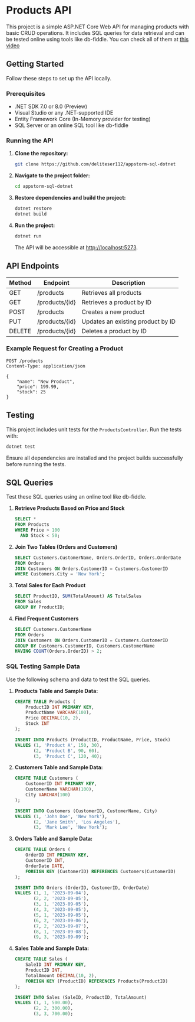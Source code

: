 # Products API

This project is a simple ASP.NET Core Web API for managing products with basic CRUD operations. It includes SQL queries for data retrieval and can be tested online using tools like db-fiddle. You can check all of them at [this video](https://www.loom.com/share/8f754452e6c9453c8d709ca927a1a9fc?sid=b3c09958-dfcd-4926-b50f-e2689f822f4c)

## Getting Started

Follow these steps to set up the API locally.

### Prerequisites

- .NET SDK 7.0 or 8.0 (Preview)
- Visual Studio or any .NET-supported IDE
- Entity Framework Core (In-Memory provider for testing)
- SQL Server or an online SQL tool like db-fiddle

### Running the API

1. **Clone the repository:**

   ```bash
   git clone https://github.com/deliteser112/appstorm-sql-dotnet
   ```

2. **Navigate to the project folder:**

   ```bash
   cd appstorm-sql-dotnet
   ```

3. **Restore dependencies and build the project:**

   ```bash
   dotnet restore
   dotnet build
   ```

4. **Run the project:**

   ```bash
   dotnet run
   ```

   The API will be accessible at [http://localhost:5273](http://localhost:5273).

## API Endpoints

| Method | Endpoint         | Description                      |
|--------|------------------|----------------------------------|
| GET    | /products        | Retrieves all products           |
| GET    | /products/{id}   | Retrieves a product by ID        |
| POST   | /products        | Creates a new product            |
| PUT    | /products/{id}   | Updates an existing product by ID|
| DELETE | /products/{id}   | Deletes a product by ID          |

### Example Request for Creating a Product

```http
POST /products
Content-Type: application/json

{
    "name": "New Product",
    "price": 199.99,
    "stock": 25
}
```

## Testing

This project includes unit tests for the `ProductsController`. Run the tests with:

```bash
dotnet test
```

Ensure all dependencies are installed and the project builds successfully before running the tests.

## SQL Queries

Test these SQL queries using an online tool like db-fiddle.

1. **Retrieve Products Based on Price and Stock**

   ```sql
   SELECT * 
   FROM Products 
   WHERE Price > 100 
     AND Stock < 50;
   ```

2. **Join Two Tables (Orders and Customers)**

   ```sql
   SELECT Customers.CustomerName, Orders.OrderID, Orders.OrderDate 
   FROM Orders
   JOIN Customers ON Orders.CustomerID = Customers.CustomerID
   WHERE Customers.City = 'New York';
   ```

3. **Total Sales for Each Product**

   ```sql
   SELECT ProductID, SUM(TotalAmount) AS TotalSales
   FROM Sales
   GROUP BY ProductID;
   ```

4. **Find Frequent Customers**

   ```sql
   SELECT Customers.CustomerName
   FROM Orders
   JOIN Customers ON Orders.CustomerID = Customers.CustomerID
   GROUP BY Customers.CustomerID, Customers.CustomerName
   HAVING COUNT(Orders.OrderID) > 2;
   ```

### SQL Testing Sample Data

Use the following schema and data to test the SQL queries.

1. **Products Table and Sample Data:**

   ```sql
   CREATE TABLE Products (
       ProductID INT PRIMARY KEY,
       ProductName VARCHAR(100),
       Price DECIMAL(10, 2),
       Stock INT
   );

   INSERT INTO Products (ProductID, ProductName, Price, Stock)
   VALUES (1, 'Product A', 150, 30),
          (2, 'Product B', 90, 60),
          (3, 'Product C', 120, 40);
   ```

2. **Customers Table and Sample Data:**

   ```sql
   CREATE TABLE Customers (
       CustomerID INT PRIMARY KEY,
       CustomerName VARCHAR(100),
       City VARCHAR(100)
   );

   INSERT INTO Customers (CustomerID, CustomerName, City)
   VALUES (1, 'John Doe', 'New York'),
          (2, 'Jane Smith', 'Los Angeles'),
          (3, 'Mark Lee', 'New York');
   ```

3. **Orders Table and Sample Data:**

   ```sql
   CREATE TABLE Orders (
       OrderID INT PRIMARY KEY,
       CustomerID INT,
       OrderDate DATE,
       FOREIGN KEY (CustomerID) REFERENCES Customers(CustomerID)
   );

   INSERT INTO Orders (OrderID, CustomerID, OrderDate)
   VALUES (1, 1, '2023-09-04'),
          (2, 2, '2023-09-05'),
          (3, 1, '2023-09-05'),
          (4, 3, '2023-09-05'),
          (5, 1, '2023-09-05'),
          (6, 2, '2023-09-06'),
          (7, 2, '2023-09-07'),
          (8, 1, '2023-09-08'),
          (9, 3, '2023-09-09');
   ```

4. **Sales Table and Sample Data:**

   ```sql
   CREATE TABLE Sales (
       SaleID INT PRIMARY KEY,
       ProductID INT,
       TotalAmount DECIMAL(10, 2),
       FOREIGN KEY (ProductID) REFERENCES Products(ProductID)
   );

   INSERT INTO Sales (SaleID, ProductID, TotalAmount)
   VALUES (1, 1, 500.00),
          (2, 2, 300.00),
          (3, 3, 700.00);
   ```
